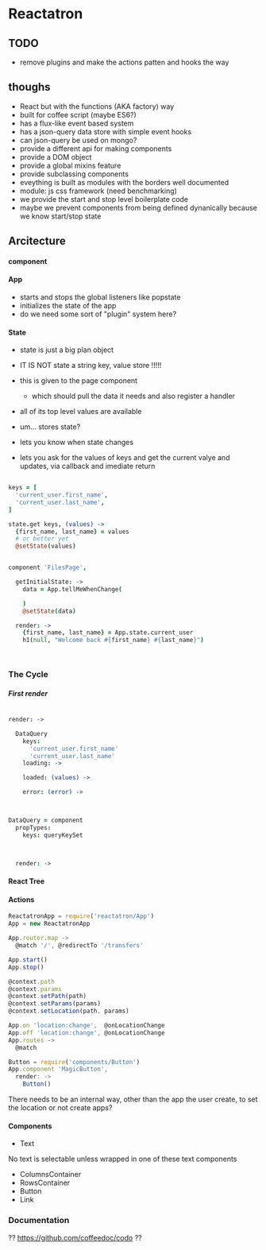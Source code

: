 # Reactatron

## TODO

- remove plugins and make the actions patten and hooks the way

## thoughs

- React but with the functions (AKA factory) way
- built for coffee script (maybe ES6?)
- has a flux-like event based system
- has a json-query data store with simple event hooks
- can json-query be used on mongo?
- provide a different api for making components
- provide a DOM object
- provide a global mixins feature
- provide subclassing components
- eveything is built as modules with the borders well documented
- module: js css framework (need benchmarking)
- we provide the start and stop level boilerplate code
- maybe we prevent components from being defined dynanically because we know start/stop state


## Arcitecture


#### component



#### App

- starts and stops the global listeners like popstate
- initializes the state of the app
- do we need some sort of "plugin" system here?


#### State


- state is just a big plan object
- IT IS NOT state a string key, value store !!!!!



- this is given to the page component
  - which should pull the data it needs and also register a handler
- all of its top level values are available
- um... stores state?
- lets you know when state changes
- lets you ask for the values of keys and get the current valye and updates, via callback and imediate return

```coffee

keys = [
  'current_user.first_name',
  'current_user.last_name',
]

state.get keys, (values) ->
  {first_name, last_name} = values
  # or better yet
  @setState(values)


component 'FilesPage',

  getInitialState: ->
    data = App.tellMeWhenChange(

    )
    @setState(data)

  render: ->
    {first_name, last_name} = App.state.current_user
    h1(null, "Welcome back #{first_name} #{last_name}")




```

### The Cycle

##### First render


```coffee

render: ->

  DataQuery
    keys:
      'current_user.first_name'
      'current_user.last_name'
    loading: ->

    loaded: (values) ->

    error: (error) ->



DataQuery = component
  propTypes:
    keys: queryKeySet



  render: ->


```



#### React Tree



#### Actions



```js
ReactatronApp = require('reactatron/App')
App = new ReactatronApp

App.router.map ->
  @match '/', @redirectTo '/transfers'

App.start()
App.stop()

@context.path
@context.params
@context.setPath(path)
@context.setParams(params)
@context.setLocation(path, params)

App.on 'location:change',  @onLocationChange
App.off 'location:change', @onLocationChange
App.routes ->
  @match

Button = require('components/Button')
App.component 'MagicButton',
  render: ->
    Button()
```

There needs to be an internal way, other than the app the user create, to set the location
or not create apps?








#### Components

- Text

No text is selectable unless wrapped in one of these text components

- ColumnsContainer
- RowsContainer
- Button
- Link




### Documentation


?? https://github.com/coffeedoc/codo ??






